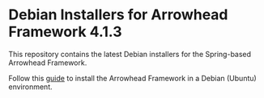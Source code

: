 # Debian Installers for Arrowhead Framework 4.1.3

This repository contains the latest Debian installers for the Spring-based Arrowhead Framework. 

Follow this [guide](/DEBIAN-INSTALL.md) to install the Arrowhead Framework in a Debian (Ubuntu) environment.
